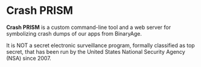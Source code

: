 # Crash PRISM

**Crash PRISM** is a custom command-line tool and a web server for symbolizing crash dumps of our apps from BinaryAge.

It is NOT a secret electronic surveillance program, formally classified as top secret, that has been run by the United States National Security Agency (NSA) since 2007.



